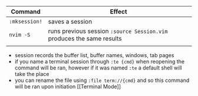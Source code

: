 | Command       | Effect                                                                |
| ------------- | --------------------------------------------------------------------- |
| `:mksession!` | saves a session                                                       |
| `nvim -S`     | runs previous session `:source Session.vim` produces the same results |
|               |                                                                       |
- session records the buffer list, buffer names, windows, tab pages
- if you name a terminal session through `:te {cmd}` when reopening the command will be ran, however if it was named `:te` a default shell will take the place
- you can rename the file using `:file term://{cmd}` and so this command will be ran upon initiation [[Terminal Mode]]